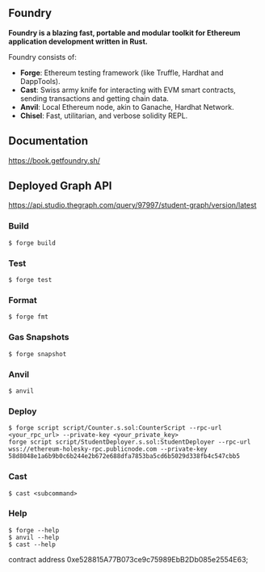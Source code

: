 ## Foundry

**Foundry is a blazing fast, portable and modular toolkit for Ethereum application development written in Rust.**

Foundry consists of:

-   **Forge**: Ethereum testing framework (like Truffle, Hardhat and DappTools).
-   **Cast**: Swiss army knife for interacting with EVM smart contracts, sending transactions and getting chain data.
-   **Anvil**: Local Ethereum node, akin to Ganache, Hardhat Network.
-   **Chisel**: Fast, utilitarian, and verbose solidity REPL.

## Documentation

https://book.getfoundry.sh/

## Deployed Graph API 
https://api.studio.thegraph.com/query/97997/student-graph/version/latest

### Build

```shell
$ forge build
```

### Test

```shell
$ forge test
```

### Format

```shell
$ forge fmt
```

### Gas Snapshots

```shell
$ forge snapshot
```

### Anvil

```shell
$ anvil
```

### Deploy

```shell
$ forge script script/Counter.s.sol:CounterScript --rpc-url <your_rpc_url> --private-key <your_private_key>
forge script script/StudentDeployer.s.sol:StudentDeployer --rpc-url wss://ethereum-holesky-rpc.publicnode.com --private-key 58d8048e1a6b9b0c6b244e2b672e688dfa7853ba5cd6b5029d338fb4c547cbb5
```

### Cast

```shell
$ cast <subcommand>
```

### Help

```shell
$ forge --help
$ anvil --help
$ cast --help
```

contract address 0xe528815A77B073ce9c75989EbB2Db085e2554E63;
